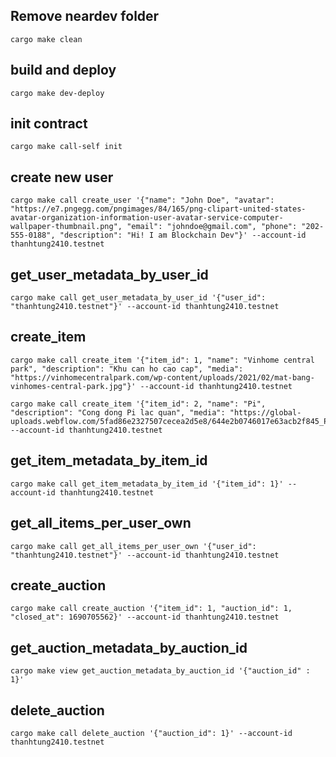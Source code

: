 ## Remove neardev folder

```
cargo make clean
```

## build and deploy

```
cargo make dev-deploy
```

## init contract

```
cargo make call-self init
```

## create new user

```
cargo make call create_user '{"name": "John Doe", "avatar": "https://e7.pngegg.com/pngimages/84/165/png-clipart-united-states-avatar-organization-information-user-avatar-service-computer-wallpaper-thumbnail.png", "email": "johndoe@gmail.com", "phone": "202-555-0188", "description": "Hi! I am Blockchain Dev"}' --account-id thanhtung2410.testnet
```

## get_user_metadata_by_user_id

```
cargo make call get_user_metadata_by_user_id '{"user_id": "thanhtung2410.testnet"}' --account-id thanhtung2410.testnet
```

## create_item

```
cargo make call create_item '{"item_id": 1, "name": "Vinhome central park", "description": "Khu can ho cao cap", "media": "https://vinhomecentralpark.com/wp-content/uploads/2021/02/mat-bang-vinhomes-central-park.jpg"}' --account-id thanhtung2410.testnet
```

```
cargo make call create_item '{"item_id": 2, "name": "Pi", "description": "Cong dong Pi lac quan", "media": "https://global-uploads.webflow.com/5fad86e2327507cecea2d5e8/644e2b0746017e63acb2f845_Pi%20Network%20Mobile%20Mining.jpg"}' --account-id thanhtung2410.testnet
```

## get_item_metadata_by_item_id

```
cargo make call get_item_metadata_by_item_id '{"item_id": 1}' --account-id thanhtung2410.testnet
```

## get_all_items_per_user_own

```
cargo make call get_all_items_per_user_own '{"user_id": "thanhtung2410.testnet"}' --account-id thanhtung2410.testnet
```

## create_auction

```
cargo make call create_auction '{"item_id": 1, "auction_id": 1, "closed_at": 1690705562}' --account-id thanhtung2410.testnet
```

## get_auction_metadata_by_auction_id

```
cargo make view get_auction_metadata_by_auction_id '{"auction_id" : 1}'
```

## delete_auction

```
cargo make call delete_auction '{"auction_id": 1}' --account-id thanhtung2410.testnet
```
